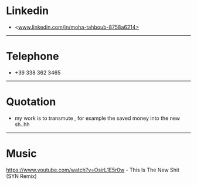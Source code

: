 # Linkedin

- <www.linkedin.com/in/moha-tahboub-8758a6214>

-------------

# Telephone

- +39 338 362 3465

-------------

# Quotation

- my work is to transmute , for example the saved money into the new sh..hh

-------------

# Music

https://www.youtube.com/watch?v=OsirL1E5r0w - This Is The New Shit (SYN Remix)
